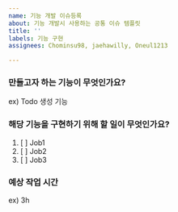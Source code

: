```yaml
---
name: 기능 개발 이슈등록
about: 기능 개발시 사용하는 공통 이슈 템플릿
title: ''
labels: 기능 구현
assignees: Chominsu98, jaehawilly, Oneul1213

---
```


### 만들고자 하는 기능이 무엇인가요?
 ex) Todo 생성 기능

 ### 해당 기능을 구현하기 위해 할 일이 무엇인가요?
 1. [ ] Job1
 2. [ ] Job2
 3. [ ] Job3

 ### 예상 작업 시간
 ex) 3h

